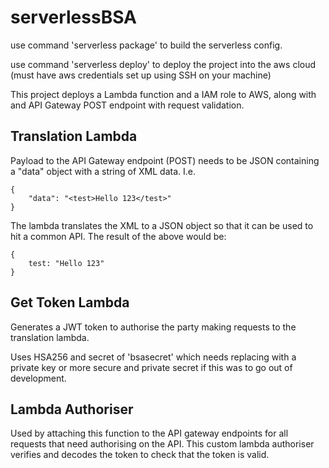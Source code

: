 # serverlessBSA

use command 'serverless package' to build the serverless config.

use command 'serverless deploy' to deploy the project into the aws cloud (must have aws credentials set up using SSH on your machine)

This project deploys a Lambda function and a IAM role to AWS, along with and API Gateway POST endpoint with request validation.

## Translation Lambda

Payload to the API Gateway endpoint (POST) needs to be JSON containing a "data" object with a string of XML data. I.e.

```
{
    "data": "<test>Hello 123</test>"
}
```

The lambda translates the XML to a JSON object so that it can be used to hit a common API. The result of the above would be:

```
{
    test: "Hello 123"
}
```

## Get Token Lambda

Generates a JWT token to authorise the party making requests to the translation lambda.

Uses HSA256 and secret of 'bsasecret' which needs replacing with a private key or more secure and private secret if this was to go out of development.

## Lambda Authoriser

Used by attaching this function to the API gateway endpoints for all requests that need authorising on the API. This custom lambda authoriser verifies and decodes the token to check that the token is valid.

[https://www.npmjs.com/package/jsonwebtoken]: https://www.npmjs.com/package/jsonwebtoken
[https://docs.aws.amazon.com/apigateway/latest/developerguide/apigateway-use-lambda-authorizer.html]: https://docs.aws.amazon.com/apigateway/latest/developerguide/apigateway-use-lambda-authorizer.html
[https://www.serverless.com/framework/docs/providers/aws/events/apigateway/#http-endpoints-with-custom-authorizers]: https://www.serverless.com/framework/docs/providers/aws/events/apigateway/#http-endpoints-with-custom-authorizers
